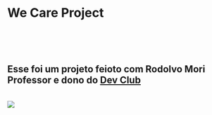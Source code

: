 <h1>We Care Project</h1>
<br>
<br>
<br>
<h2>Esse foi um projeto feioto com Rodolvo Mori Professor e dono do <a href="https://aulas.devclub.com.br/m/courses">Dev Club</a></h2>
<br>
<img src="https://github.com/Evandersoares/Project_We_Care/blob/master/assets/Captura%20de%20ecr%C3%A3%202024-09-23%20215142.png?raw=true"/>

